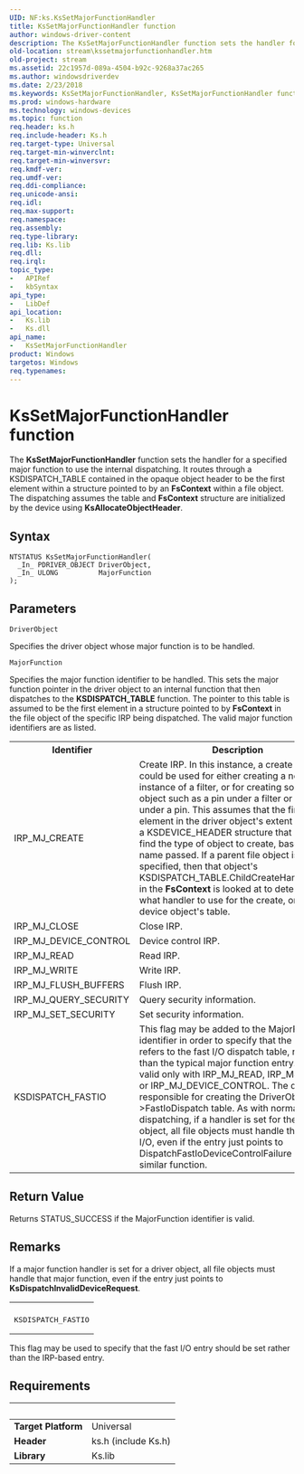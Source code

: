 ```yaml
---
UID: NF:ks.KsSetMajorFunctionHandler
title: KsSetMajorFunctionHandler function
author: windows-driver-content
description: The KsSetMajorFunctionHandler function sets the handler for a specified major function to use the internal dispatching.
old-location: stream\kssetmajorfunctionhandler.htm
old-project: stream
ms.assetid: 22c1957d-089a-4504-b92c-9268a37ac265
ms.author: windowsdriverdev
ms.date: 2/23/2018
ms.keywords: KsSetMajorFunctionHandler, KsSetMajorFunctionHandler function [Streaming Media Devices], ks/KsSetMajorFunctionHandler, ksfunc_e8761f66-4ca5-4465-bf7b-f6d2ab1d2355.xml, stream.kssetmajorfunctionhandler
ms.prod: windows-hardware
ms.technology: windows-devices
ms.topic: function
req.header: ks.h
req.include-header: Ks.h
req.target-type: Universal
req.target-min-winverclnt: 
req.target-min-winversvr: 
req.kmdf-ver: 
req.umdf-ver: 
req.ddi-compliance: 
req.unicode-ansi: 
req.idl: 
req.max-support: 
req.namespace: 
req.assembly: 
req.type-library: 
req.lib: Ks.lib
req.dll: 
req.irql: 
topic_type:
-	APIRef
-	kbSyntax
api_type:
-	LibDef
api_location:
-	Ks.lib
-	Ks.dll
api_name:
-	KsSetMajorFunctionHandler
product: Windows
targetos: Windows
req.typenames: 
---
```



# KsSetMajorFunctionHandler function
The <b>KsSetMajorFunctionHandler</b> function sets the handler for a specified major function to use the internal dispatching. It routes through a KSDISPATCH_TABLE contained in the opaque object header to be the first element within a structure pointed to by an <b>FsContext</b> within a file object. The dispatching assumes the table and <b>FsContext</b> structure are initialized by the device using <b>KsAllocateObjectHeader</b>.

## Syntax

````
NTSTATUS KsSetMajorFunctionHandler(
  _In_ PDRIVER_OBJECT DriverObject,
  _In_ ULONG          MajorFunction
);
````

## Parameters

`DriverObject`

Specifies the driver object whose major function is to be handled.

`MajorFunction`

Specifies the major function identifier to be handled. This sets the major function pointer in the driver object to an internal function that then dispatches to the <b>KSDISPATCH_TABLE</b> function. The pointer to this table is assumed to be the first element in a structure pointed to by <b>FsContext</b> in the file object of the specific IRP being dispatched. The valid major function identifiers are as listed.

<table>
<tr>
<th>Identifier</th>
<th>Description</th>
</tr>
<tr>
<td>
IRP_MJ_CREATE 

</td>
<td>
Create IRP. In this instance, a create request could be used for either creating a new instance of a filter, or for creating some object such as a pin under a filter or a clock under a pin. This assumes that the first element in the driver object's extent contains a KSDEVICE_HEADER structure that is used to find the type of object to create, based on the name passed. If a parent file object is specified, then that object's KSDISPATCH_TABLE.ChildCreateHandlerTable in the <b>FsContext</b> is looked at to determine what handler to use for the create, or use the device object's table.

</td>
</tr>
<tr>
<td>
IRP_MJ_CLOSE 

</td>
<td>
 Close IRP.

</td>
</tr>
<tr>
<td>
IRP_MJ_DEVICE_CONTROL 

</td>
<td>
 Device control IRP.

</td>
</tr>
<tr>
<td>
IRP_MJ_READ 

</td>
<td>
 Read IRP.

</td>
</tr>
<tr>
<td>
IRP_MJ_WRITE 

</td>
<td>
 Write IRP.

</td>
</tr>
<tr>
<td>
IRP_MJ_FLUSH_BUFFERS 

</td>
<td>
 Flush IRP.

</td>
</tr>
<tr>
<td>
IRP_MJ_QUERY_SECURITY 

</td>
<td>
 Query security information.

</td>
</tr>
<tr>
<td>
IRP_MJ_SET_SECURITY 

</td>
<td>
 Set security information.

</td>
</tr>
<tr>
<td>
KSDISPATCH_FASTIO 

</td>
<td>
This flag may be added to the MajorFunction identifier in order to specify that the entry refers to the fast I/O dispatch table, rather than the typical major function entry. This is valid only with IRP_MJ_READ, IRP_MJ_WRITE or IRP_MJ_DEVICE_CONTROL. The driver is responsible for creating the DriverObject-&gt;FastIoDispatch table. As with normal dispatching, if a handler is set for the driver object, all file objects must handle that fast I/O, even if the entry just points to DispatchFastIoDeviceControlFailure or a similar function.

</td>
</tr>
</table>


## Return Value

Returns STATUS_SUCCESS if the MajorFunction identifier is valid.

## Remarks

If a major function handler is set for a driver object, all file objects must handle that major function, even if the entry just points to <b>KsDispatchInvalidDeviceRequest</b>.

<div class="code"><span codelanguage=""><table>
<tr>
<th></th>
</tr>
<tr>
<td>
<pre>KSDISPATCH_FASTIO</pre>
</td>
</tr>
</table></span></div>
This flag may be used to specify that the fast I/O entry should be set rather than the IRP-based entry.

## Requirements
| &nbsp; | &nbsp; |
| ---- |:---- |
| **Target Platform** | Universal |
| **Header** | ks.h (include Ks.h) |
| **Library** | Ks.lib |